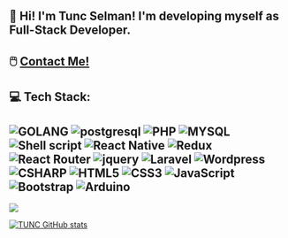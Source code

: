 ## :wave: Hi! I'm Tunc Selman! I'm developing myself as Full-Stack Developer.
## :computer_mouse: [Contact Me!](https://bio.link/selmantu)
## 💻 Tech Stack:

![GOLANG]( 	https://img.shields.io/badge/Go-00ADD8?style=for-the-badge&logo=go&logoColor=white)
![postgresql]( 	https://img.shields.io/badge/PostgreSQL-316192?style=for-the-badge&logo=postgresql&logoColor=white)
![PHP](https://img.shields.io/badge/PHP-777BB4?style=for-the-badge&logo=php&logoColor=white)
![MYSQL](https://img.shields.io/badge/MySQL-00000F?style=for-the-badge&logo=mysql&logoColor=white)
![Shell script]( 	https://img.shields.io/badge/Shell_Script-121011?style=for-the-badge&logo=gnu-bash&logoColor=white)
![React Native]( https://img.shields.io/badge/React_Native-20232A?style=for-the-badge&logo=react&logoColor=61DAFB)
![Redux]( 	https://img.shields.io/badge/Redux-593D88?style=for-the-badge&logo=redux&logoColor=white)
![React Router](  	https://img.shields.io/badge/React_Router-CA4245?style=for-the-badge&logo=react-router&logoColor=white)
![jquery]( 	https://img.shields.io/badge/jQuery-0769AD?style=for-the-badge&logo=jquery&logoColor=white)
![Laravel]( https://img.shields.io/badge/Laravel-FF2D20?style=for-the-badge&logo=laravel&logoColor=white)
![Wordpress]( https://img.shields.io/badge/Wordpress-21759B?style=for-the-badge&logo=wordpress&logoColor=white)
![CSHARP](https://img.shields.io/badge/C%23-239120?style=for-the-badge&logo=c-sharp&logoColor=white)
![HTML5](https://img.shields.io/badge/html5-%23E34F26.svg?style=for-the-badge&logo=html5&logoColor=white) 
![CSS3](https://img.shields.io/badge/css3-%231572B6.svg?style=for-the-badge&logo=css3&logoColor=white) 
![JavaScript](https://img.shields.io/badge/javascript-%23323330.svg?style=for-the-badge&logo=javascript&logoColor=%23F7DF1E) 
![Bootstrap](https://img.shields.io/badge/bootstrap-%23563D7C.svg?style=for-the-badge&logo=bootstrap&logoColor=white) 
![Arduino](  	https://img.shields.io/badge/Arduino-00979D?style=for-the-badge&logo=Arduino&logoColor=white)
---
[![](https://visitcount.itsvg.in/api?id=stnc&label=stnc%20github&color=6&icon=0&pretty=false)](https://visitcount.itsvg.in)

[![TUNC GitHub stats](https://github-readme-stats.vercel.app/api?username=stnc)](https://github.com/stnc/github-readme-stats)
